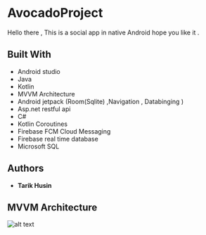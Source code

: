 # AvocadoProject


Hello there ,
This is a social app in native Android hope you like it .

## Built With

* Android studio 
* Java
* Kotlin
* MVVM Architecture
* Android jetpack (Room(Sqlite) ,Navigation , Databinging )
* Asp.net restful api
* C#
* Kotlin Coroutines
* Firebase FCM Cloud Messaging
* Firebase real time database
* Microsoft SQL

## Authors

* **Tarik Husin** 


## MVVM Architecture
![alt text](https://developer.android.com/topic/libraries/architecture/images/final-architecture.png)


